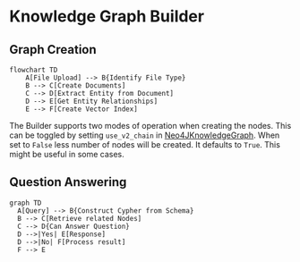 # Knowledge Graph Builder

## Graph Creation
```mermaid
flowchart TD
    A[File Upload] --> B{Identify File Type}
    B --> C[Create Documents]
    C --> D[Extract Entity from Document]
    D --> E[Get Entity Relationships]
    E --> F[Create Vector Index]
```

The Builder supports two modes of operation when creating the nodes. This can be toggled by setting `use_v2_chain` in [Neo4JKnowledgeGraph](/utils/custom/knowledge_graph.py#L40). When set to `False` less number of nodes will be created. It defaults to `True`. This might be useful in some cases. 


## Question Answering
```mermaid
graph TD
  A[Query] --> B{Construct Cypher from Schema}
  B --> C[Retrieve related Nodes]
  C --> D{Can Answer Question}
  D -->|Yes| E[Response]
  D -->|No| F[Process result]
  F --> E
```